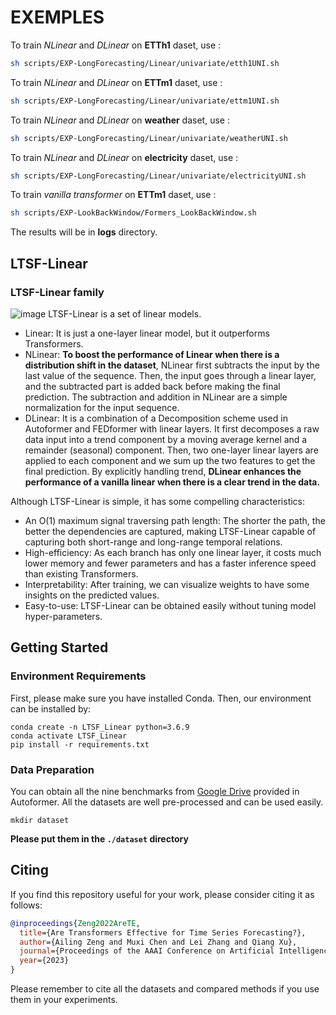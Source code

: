 # EXEMPLES
To train *NLinear* and *DLinear* on **ETTh1** daset, use :  
```sh
sh scripts/EXP-LongForecasting/Linear/univariate/etth1UNI.sh
```
To train *NLinear* and *DLinear* on **ETTm1** daset, use :  
```sh
sh scripts/EXP-LongForecasting/Linear/univariate/ettm1UNI.sh
```
To train *NLinear* and *DLinear* on **weather** daset, use :  
```sh
sh scripts/EXP-LongForecasting/Linear/univariate/weatherUNI.sh
```
To train *NLinear* and *DLinear* on **electricity** daset, use :  
```sh
sh scripts/EXP-LongForecasting/Linear/univariate/electricityUNI.sh
```
To train *vanilla transformer* on **ETTm1** daset, use :  
```sh
sh scripts/EXP-LookBackWindow/Formers_LookBackWindow.sh
```
The results will be in **logs** directory.
## LTSF-Linear
### LTSF-Linear family
![image](pics/Linear.png)
LTSF-Linear is a set of linear models. 
- Linear: It is just a one-layer linear model, but it outperforms Transformers.
- NLinear: **To boost the performance of Linear when there is a distribution shift in the dataset**, NLinear first subtracts the input by the last value of the sequence. Then, the input goes through a linear layer, and the subtracted part is added back before making the final prediction. The subtraction and addition in NLinear are a simple normalization for the input sequence.
- DLinear: It is a combination of a Decomposition scheme used in Autoformer and FEDformer with linear layers. It first decomposes a raw data input into a trend component by a moving average kernel and a remainder (seasonal) component. Then, two one-layer linear layers are applied to each component and we sum up the two features to get the final prediction. By explicitly handling trend, **DLinear enhances the performance of a vanilla linear when there is a clear trend in the data.** 

Although LTSF-Linear is simple, it has some compelling characteristics:
- An O(1) maximum signal traversing path length: The shorter the path, the better the dependencies are captured, making LTSF-Linear capable of capturing both short-range and long-range temporal relations.
- High-efficiency: As each branch has only one linear layer, it costs much lower memory and fewer parameters and has a faster inference speed than existing Transformers.
- Interpretability: After training, we can visualize weights to have some insights on the predicted values.
- Easy-to-use: LTSF-Linear can be obtained easily without tuning model hyper-parameters.

## Getting Started
### Environment Requirements

First, please make sure you have installed Conda. Then, our environment can be installed by:
```
conda create -n LTSF_Linear python=3.6.9
conda activate LTSF_Linear
pip install -r requirements.txt
```

### Data Preparation

You can obtain all the nine benchmarks from [Google Drive](https://drive.google.com/drive/folders/1ZOYpTUa82_jCcxIdTmyr0LXQfvaM9vIy) provided in Autoformer. All the datasets are well pre-processed and can be used easily.

```
mkdir dataset
```
**Please put them in the `./dataset` directory**
## Citing

If you find this repository useful for your work, please consider citing it as follows:

```bibtex
@inproceedings{Zeng2022AreTE,
  title={Are Transformers Effective for Time Series Forecasting?},
  author={Ailing Zeng and Muxi Chen and Lei Zhang and Qiang Xu},
  journal={Proceedings of the AAAI Conference on Artificial Intelligence},
  year={2023}
}
```

Please remember to cite all the datasets and compared methods if you use them in your experiments.
